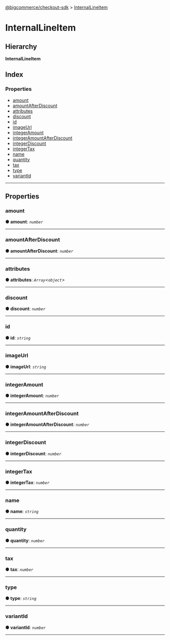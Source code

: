 [@bigcommerce/checkout-sdk](../README.md) > [InternalLineItem](../interfaces/internallineitem.md)

# InternalLineItem

## Hierarchy

**InternalLineItem**

## Index

### Properties

* [amount](internallineitem.md#amount)
* [amountAfterDiscount](internallineitem.md#amountafterdiscount)
* [attributes](internallineitem.md#attributes)
* [discount](internallineitem.md#discount)
* [id](internallineitem.md#id)
* [imageUrl](internallineitem.md#imageurl)
* [integerAmount](internallineitem.md#integeramount)
* [integerAmountAfterDiscount](internallineitem.md#integeramountafterdiscount)
* [integerDiscount](internallineitem.md#integerdiscount)
* [integerTax](internallineitem.md#integertax)
* [name](internallineitem.md#name)
* [quantity](internallineitem.md#quantity)
* [tax](internallineitem.md#tax)
* [type](internallineitem.md#type)
* [variantId](internallineitem.md#variantid)

---

## Properties

<a id="amount"></a>

###  amount

**● amount**: *`number`*

___
<a id="amountafterdiscount"></a>

###  amountAfterDiscount

**● amountAfterDiscount**: *`number`*

___
<a id="attributes"></a>

###  attributes

**● attributes**: *`Array`<`object`>*

___
<a id="discount"></a>

###  discount

**● discount**: *`number`*

___
<a id="id"></a>

###  id

**● id**: *`string`*

___
<a id="imageurl"></a>

###  imageUrl

**● imageUrl**: *`string`*

___
<a id="integeramount"></a>

###  integerAmount

**● integerAmount**: *`number`*

___
<a id="integeramountafterdiscount"></a>

###  integerAmountAfterDiscount

**● integerAmountAfterDiscount**: *`number`*

___
<a id="integerdiscount"></a>

###  integerDiscount

**● integerDiscount**: *`number`*

___
<a id="integertax"></a>

###  integerTax

**● integerTax**: *`number`*

___
<a id="name"></a>

###  name

**● name**: *`string`*

___
<a id="quantity"></a>

###  quantity

**● quantity**: *`number`*

___
<a id="tax"></a>

###  tax

**● tax**: *`number`*

___
<a id="type"></a>

###  type

**● type**: *`string`*

___
<a id="variantid"></a>

###  variantId

**● variantId**: *`number`*

___

